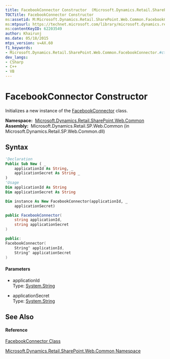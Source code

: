 ```yaml
---
title: FacebookConnector Constructor  (Microsoft.Dynamics.Retail.SharePoint.Web.Common)
TOCTitle: FacebookConnector Constructor
ms:assetid: M:Microsoft.Dynamics.Retail.SharePoint.Web.Common.FacebookConnector.#ctor(System.String,System.String)
ms:mtpsurl: https://technet.microsoft.com/library/microsoft.dynamics.retail.sharepoint.web.common.facebookconnector.facebookconnector(v=AX.60)
ms:contentKeyID: 62203549
author: Khairunj
ms.date: 05/18/2015
mtps_version: v=AX.60
f1_keywords:
- Microsoft.Dynamics.Retail.SharePoint.Web.Common.FacebookConnector.#ctor
dev_langs:
- CSharp
- C++
- VB
---
```


# FacebookConnector Constructor

Initializes a new instance of the [FacebookConnector](facebookconnector-class-microsoft-dynamics-retail-sharepoint-web-common.md) class.

**Namespace:**  [Microsoft.Dynamics.Retail.SharePoint.Web.Common](microsoft-dynamics-retail-sharepoint-web-common-namespace.md)  
**Assembly:**  Microsoft.Dynamics.Retail.SP.Web.Common (in Microsoft.Dynamics.Retail.SP.Web.Common.dll)

## Syntax

``` vb
'Declaration
Public Sub New ( _
    applicationId As String, _
    applicationSecret As String _
)
'Usage
Dim applicationId As String
Dim applicationSecret As String

Dim instance As New FacebookConnector(applicationId, _
    applicationSecret)
```

``` csharp
public FacebookConnector(
    string applicationId,
    string applicationSecret
)
```

``` c++
public:
FacebookConnector(
    String^ applicationId, 
    String^ applicationSecret
)
```

#### Parameters

  - applicationId  
    Type: [System.String](https://technet.microsoft.com/library/s1wwdcbf\(v=ax.60\))  

<!-- end list -->

  - applicationSecret  
    Type: [System.String](https://technet.microsoft.com/library/s1wwdcbf\(v=ax.60\))  

## See Also

#### Reference

[FacebookConnector Class](facebookconnector-class-microsoft-dynamics-retail-sharepoint-web-common.md)

[Microsoft.Dynamics.Retail.SharePoint.Web.Common Namespace](microsoft-dynamics-retail-sharepoint-web-common-namespace.md)

